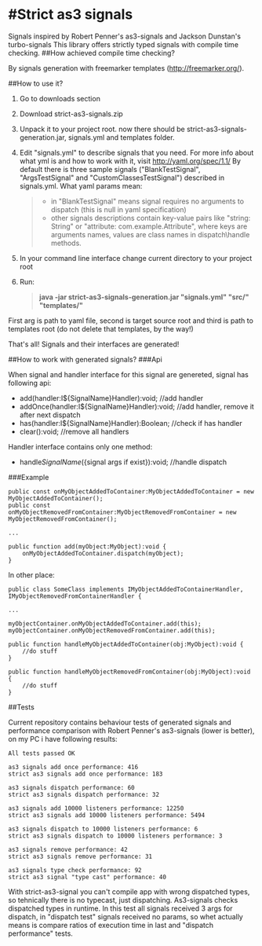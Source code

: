 #Strict as3 signals
==================

Signals inspired by Robert Penner's as3-signals and Jackson Dunstan's turbo-signals
This library offers strictly typed signals with compile time checking.
##How achieved compile time checking?

By signals generation with freemarker templates (http://freemarker.org/).

##How to use it?

1. Go to downloads section
2. Download strict-as3-signals.zip
3. Unpack it to your project root. now there should be strict-as3-signals-generation.jar, signals.yml and templates folder.
4. Edit "signals.yml" to describe signals that you need. 
For more info about what yml is and how to work with it, visit http://yaml.org/spec/1.1/ 
By default there is three sample signals ("BlankTestSignal", "ArgsTestSignal" and "CustomClassesTestSignal") described in signals.yml. What yaml params mean:

    > - in "BlankTestSignal" means signal requires no arguments to dispatch (this is null in yaml specification)
    > - other signals descriptions contain key-value pairs like "string: String" or "attribute: com.example.Attribute", where keys are arguments names, values are class names in dispatch\handle methods.

5. In your command line interface change current directory to your project root 
6. Run:

    >    **java -jar strict-as3-signals-generation.jar "signals.yml" "src/" "templates/"**

First arg is path to yaml file, second is target source root and third is path to templates root (do not delete that templates, by the way!)

That's all! Signals and their interfaces are generated!

##How to work with generated signals? 
###Api

When signal and handler interface for this signal are genereted, signal has following api:

- add(handler:I${SignalName}Handler):void; //add handler
- addOnce(handler:I${SignalName}Handler):void; //add handler, remove it after next dispatch
- has(handler:I${SignalName}Handler):Boolean; //check if has handler
- clear():void; //remove all handlers

Handler interface contains only one method:

- handle${SignalName}(${signal args if exist}):void; //handle dispatch

###Example

    public const onMyObjectAddedToContainer:MyObjectAddedToContainer = new MyObjectAddedToContainer();
    public const onMyObjectRemovedFromContainer:MyObjectRemovedFromContainer = new MyObjectRemovedFromContainer();
    
    ...
    
    public function add(myObject:MyObject):void {
        onMyObjectAddedToContainer.dispatch(myObject);
    }
    
In other place:

    public class SomeClass implements IMyObjectAddedToContainerHandler, IMyObjectRemovedFromContainerHandler {
    
    ...
    
    myObjectContainer.onMyObjectAddedToContainer.add(this);
    myObjectContainer.onMyObjectRemovedFromContainer.add(this);
    
    public function handleMyObjectAddedToContainer(obj:MyObject):void {
        //do stuff
    }
    
    public function handleMyObjectRemovedFromContainer(obj:MyObject):void {
        //do stuff
    }

##Tests
    
Current repository contains behaviour tests of generated signals and performance comparison with Robert Penner's as3-signals (lower is better), on my PC i have following results:

    All tests passed OK

    as3 signals add once performance: 416
    strict as3 signals add once performance: 183

    as3 signals dispatch performance: 60
    strict as3 signals dispatch performance: 32

    as3 signals add 10000 listeners performance: 12250
    strict as3 signals add 10000 listeners performance: 5494

    as3 signals dispatch to 10000 listeners performance: 6
    strict as3 signals dispatch to 10000 listeners performance: 3

    as3 signals remove performance: 42
    strict as3 signals remove performance: 31

    as3 signals type check performance: 92
    strict as3 signal "type cast" performance: 40
    
With strict-as3-signal you can't compile app with wrong dispatched types, so tehnically there is no typecast, just dispatching. As3-signals checks dispatched types in runtime. In this test all signals received 3 args for dispatch, in "dispatch test" signals received no params, so whet actually means is compare ratios of execution time in last and "dispatch performance" tests.